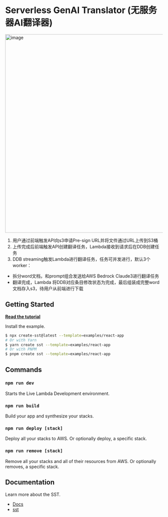 # Serverless GenAI Translator (无服务器AI翻译器)

<img width="635" alt="image" src="https://github.com/AutoJunjie/aws-genai-translator/assets/38706868/cdd32846-97c2-4f9b-a3a2-bcd2a4a0966e">


1. 用户通过前端触发API向s3申请Pre-sign URL并将文件通过URL上传到S3桶
2. 上传完成后前端触发API创建翻译任务，Lambda接收到请求后在DDB创建任务
3. DDB streaming触发Lambda进行翻译任务，任务可并发进行，默认3个worker：
 - 拆分word文档，和prompt组合发送给AWS Bedrock Claude3进行翻译任务
 - 翻译完成，Lambda 将DDB对应条目修改状态为完成，最后组装成完整word文档存入s3，待用户从前端进行下载
 
## Getting Started

[**Read the tutorial**](https://sst.dev/examples/how-to-create-a-reactjs-app-with-serverless.html)

Install the example.

```bash
$ npx create-sst@latest --template=examples/react-app
# Or with Yarn
$ yarn create sst --template=examples/react-app
# Or with PNPM
$ pnpm create sst --template=examples/react-app
```

## Commands

### `npm run dev`

Starts the Live Lambda Development environment.

### `npm run build`

Build your app and synthesize your stacks.

### `npm run deploy [stack]`

Deploy all your stacks to AWS. Or optionally deploy, a specific stack.

### `npm run remove [stack]`

Remove all your stacks and all of their resources from AWS. Or optionally removes, a specific stack.

## Documentation

Learn more about the SST.

- [Docs](https://docs.sst.dev/)
- [sst](https://docs.sst.dev/packages/sst)
